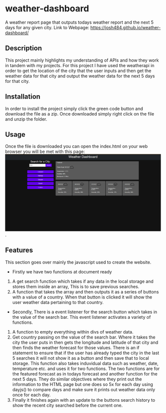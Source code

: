 # weather-dashboard
A weather report page that outputs todays weather report and the next 5 days for any given city.
Link to Webpage: https://josh484.github.io/weather-dashboard/
## Description 
This project mainly highlights my understanding of APIs and how they work in tandem with my projects. For this project I have used the weatherapi in order to get the location of the city that the user inputs and then get the weather data for that city and output the weather data for the next 5 days for that city. 
## Installation
In order to install the project simply click the green code button and download the file as a zip. 
Once downloaded simply right click on the file and unzip the folder.
## Usage 
Once the file is downloaded you can open the index.html on your web browser you will be met with this page:
![Weather Landing](assets/images/FrontPage.png).
## Features
This section goes over mainly the javascript used to create the website.
- Firstly we have two functions at document ready
1. A get search function which takes if any data in the local storage and stores them inside an array, This is to save previous searches.
2. A function that takes the array and then outputs it as a series of buttons with a value of a country. When that button is clicked it will show the user weather data pertaining to that country.
- Secondly, There is a event listener for the search button which takes in the value of the search bar. This event listener activates a variety of functions. 
1. A function to empty everything within divs of weather data.
2. Get country passing on the value of the search bar. Where it takes the city the user puts in then gets the longitude and latitude of that city and then finds the weather forecast for those values.
There is an if statement to ensure that if the user has already typed the city in the last 5 searches it will not show it as a button and then save that to local storage.
This function also takes induvidual data such as weather, date, temperature etc. and uses it for two functions. 
The two functions are for the featured forecast as in todays forecast and another function for the next 5 days. They do similar objectives where they print out the information to the HTML page but one does so 5x for each day using dayjs() to compare days and make sure it prints out weather data only once for each day.
3. Finally it finishes again with an update to the buttons search history to show the recent city searched before the current one.



